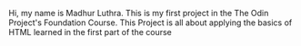 Hi, my name is Madhur Luthra. This is my first project in the The Odin Project's Foundation Course. This Project is all about applying the basics of HTML learned in the first part of the course
